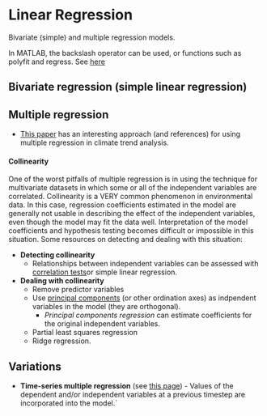 # Linear Regression

Bivariate (simple) and multiple regression models.

In MATLAB, the backslash operator can be used, or functions such as
polyfit and regress. See [here](http://chemwiki.ucdavis.edu/VV:_Mathematical_Concepts/Linear_Regression_in_Matlab)

## Bivariate regression (simple linear regression)

## Multiple regression

* [This paper](http://journals.ametsoc.org/doi/abs/10.1175/2009JCLI2951.1) has an interesting approach (and references) for using multiple regression in climate trend analysis.

#### Collinearity

One of the worst pitfalls of multiple regression is in using the
technique for multivariate datasets in which some or all of the
independent variables are correlated. Collinearity is a VERY common
phenomenon in environmental data. In this case, regression coefficients
estimated in the model are generally not usable in describing the effect
of the independent variables, even though the model may fit the data
well. Interpretation of the model coefficients and hypothesis testing
becomes difficult or impossible in this situation. Some resources on
detecting and dealing with this situation:

* **Detecting collinearity**
  * Relationships between independent variables can be assessed with [correlation tests](math/math_correlation.md)or simple linear regression.
* **Dealing with collinearity**
  * Remove predictor variables
  * Use [principal components](math/math_pca.md) (or other ordination axes) as indpendent variables in the model (they are orthogonal).
    * *Principal components regression* can estimate coefficients for the original independent variables.
  * Partial least squares regression
  * Ridge regression.

## Variations

* **Time-series multiple regression** (see [this page](math/math_timeseries.md)) - Values of the dependent and/or independent variables at a previous timestep are incorporated into the model.`
